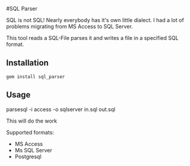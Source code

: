 #SQL Parser

SQL is not SQL!
Nearly everybody has it's own little dialect. I had a lot of problems
migrating from MS Access to SQL Server.

This tool reads a SQL-File parses it and writes a file in a specified
SQL format.

## Installation

```
gem install sql_parser
```

## Usage

parsesql -i access -o sqlserver in.sql out.sql

This will do the work

Supported formats:
* MS Access
* Ms SQL Server
* Postgresql

